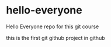 # hello-everyone
Hello Everyone repo for this git course

this is the first git github project in github  
